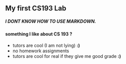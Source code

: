 ##  My first CS193 Lab
##### I DONT KNOW HOW TO USE MARKDOWN.
#### something I like about CS 193 ? 
* tutors are cool (I am not lying) **:)**
* no homework assignments 
* tutors are cool for real if they give me good grade **:)**
